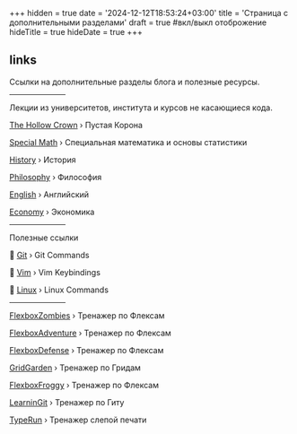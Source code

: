 +++
hidden = true
date = '2024-12-12T18:53:24+03:00'
title = 'Страница с дополнительными разделами'
draft = true  #вкл/выкл отоброжение
hideTitle = true 
hideDate = true
+++

<div>
<h2 class="mt5">
    links
</h2>
<p>
Ссылки на дополнительные разделы блога и 
полезные ресурсы.
</p>
<hr style="width: 100px;">
<p>
Лекции из университетов, института и курсов
не касающиеся кода.
</p>
<p>
<a href="/the_hollow_crown/">The Hollow Crown</a> &rsaquo; Пустая Корона
</p>
<p>
<a href="/sma/">Special Math</a> &rsaquo; Специальная математика и основы статистики</p>
<p>
<a href="/history/">History</a> &rsaquo; История
</p>
<p>
<a href="/philosophy/">Philosophy</a> &rsaquo; Философия
</p>
<p>
<a href="/english/">English</a> &rsaquo; Английский
</p>
<p>
<a href="/economy/">Economy</a> &rsaquo; Экономика
</p>
<hr style="width: 100px;">
<p>
Полезные ссылки
</p>
<p>
📌 <a href="/gitbook/">Git</a> &rsaquo; Git Commands
</p>
<p>
📌 <a href="/vimbook/">Vim</a> &rsaquo; Vim Keybindings
</p>
<p>
📌 <a href="/linux/">Linux</a> &rsaquo; Linux Commands
</p>
<hr style="width: 100px;">
<p>
<a href="https://mastery.games/flexboxzombies/" target="_blank">FlexboxZombies</a> &rsaquo; Тренажер по Флексам
</p>
<p>
<a href="https://codingfantasy.com/games/flexboxadventure/play" target="_blank">FlexboxAdventure</a> &rsaquo; Тренажер по Флексам
</p>
<p>
<a href="http://www.flexboxdefense.com/" target="_blank">FlexboxDefense</a> &rsaquo; Тренажер по Флексам
</p>
<p>
<a href="https://cssgridgarden.com" target="_blank">GridGarden</a> &rsaquo; Тренажер по Гридам
</p>
<p>
<a href="https://flexboxfroggy.com/" target="_blank">FlexboxFroggy</a> &rsaquo; Тренажер по Флексам
</p>
<p>
<a href="https://learngitbranching.js.org" target="_blank">LearninGit</a> &rsaquo; Тренажер по Гиту
</p>
<p>
<a href="https://typerun.top" target="_blank">TypeRun</a> &rsaquo; Тренажер слепой печати
</p>
</div>